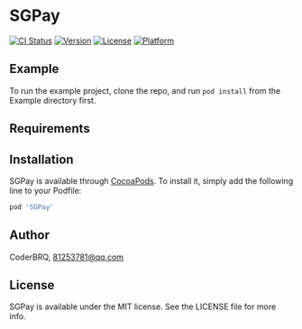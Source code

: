 # SGPay

[![CI Status](https://img.shields.io/travis/CoderBRQ/SGPay.svg?style=flat)](https://travis-ci.org/CoderBRQ/SGPay)
[![Version](https://img.shields.io/cocoapods/v/SGPay.svg?style=flat)](https://cocoapods.org/pods/SGPay)
[![License](https://img.shields.io/cocoapods/l/SGPay.svg?style=flat)](https://cocoapods.org/pods/SGPay)
[![Platform](https://img.shields.io/cocoapods/p/SGPay.svg?style=flat)](https://cocoapods.org/pods/SGPay)

## Example

To run the example project, clone the repo, and run `pod install` from the Example directory first.

## Requirements

## Installation

SGPay is available through [CocoaPods](https://cocoapods.org). To install
it, simply add the following line to your Podfile:

```ruby
pod 'SGPay'
```

## Author

CoderBRQ, 81253781@qq.com

## License

SGPay is available under the MIT license. See the LICENSE file for more info.
